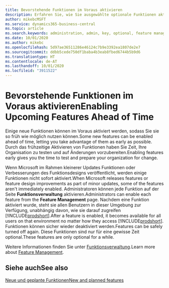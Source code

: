 ```yaml
---
title: Bevorstehende Funktionen im Voraus aktivieren
description: Erfahren Sie, wie Sie ausgewählte optionale Funktionen aktivieren, bevor sie obligatorisch werden.
author: mikebcMSFT
ms.service: dynamics365-business-central
ms.topic: article
ms.search.keywords: administration, admin, key, optional, feature management, early access, preview
ms.date: 10/01/2020
ms.author: mikebc
ms.openlocfilehash: 5d97ae36511286e46124c7b9e3392ea1807de2e7
ms.sourcegitcommit: ddbb5cede750df1baba4b3eab8fbed6744b5b9d6
ms.translationtype: HT
ms.contentlocale: de-AT
ms.lasthandoff: 10/01/2020
ms.locfileid: "3911522"
---
```

# <a name="enabling-upcoming-features-ahead-of-time"></a><span data-ttu-id="71d6a-103">Bevorstehende Funktionen im Voraus aktivieren</span><span class="sxs-lookup"><span data-stu-id="71d6a-103">Enabling Upcoming Features Ahead of Time</span></span>

<span data-ttu-id="71d6a-104">Einige neue Funktionen können im Voraus aktiviert werden, sodass Sie sie so früh wie möglich nutzen können.</span><span class="sxs-lookup"><span data-stu-id="71d6a-104">Some new features can be enabled ahead of time, letting you take advantage of them as early as possible.</span></span> <span data-ttu-id="71d6a-105">Durch das frühzeitige Aktivieren von Funktionen haben Sie Zeit, Ihre Organisation zu testen und auf Änderungen vorzubereiten.</span><span class="sxs-lookup"><span data-stu-id="71d6a-105">Enabling features early gives you the time to test and prepare your organization for change.</span></span>

<span data-ttu-id="71d6a-106">Wenn Microsoft im Rahmen kleinerer Updates Funktionen oder Verbesserungen des Funktionsdesigns veröffentlicht, werden einige Funktionen nicht sofort aktiviert.</span><span class="sxs-lookup"><span data-stu-id="71d6a-106">When Microsoft releases features or feature design improvements as part of minor updates, some of the features aren't immediately enabled.</span></span> <span data-ttu-id="71d6a-107">Administratoren können jede Funktion auf der Seite **Funktionsverwaltung** aktivieren.</span><span class="sxs-lookup"><span data-stu-id="71d6a-107">Administrators can enable each feature from the **Feature Management** page.</span></span> <span data-ttu-id="71d6a-108">Nachdem eine Funktion aktiviert wurde, steht sie allen Benutzern in dieser Umgebung zur Verfügung, unabhängig davon, wie sie darauf zugreifen [!INCLUDE[prodshort](includes/prodshort.md)].</span><span class="sxs-lookup"><span data-stu-id="71d6a-108">After a feature is enabled, it becomes available for all users on that environment no matter how they access [!INCLUDE[prodshort](includes/prodshort.md)].</span></span> <span data-ttu-id="71d6a-109">Funktionen können sicher wieder deaktiviert werden.</span><span class="sxs-lookup"><span data-stu-id="71d6a-109">Features can be safely turned off again.</span></span> <span data-ttu-id="71d6a-110">Diese Funktionen sind nur für eine gewisse Zeit optional.</span><span class="sxs-lookup"><span data-stu-id="71d6a-110">These features are only optional for a while.</span></span>

<span data-ttu-id="71d6a-111">Weitere Informationen finden Sie unter [Funktionsverwaltung](/dynamics365/business-central/dev-itpro/administration/feature-management).</span><span class="sxs-lookup"><span data-stu-id="71d6a-111">Learn more about [Feature Management](/dynamics365/business-central/dev-itpro/administration/feature-management).</span></span>  

## <a name="see-also"></a><span data-ttu-id="71d6a-112">Siehe auch</span><span class="sxs-lookup"><span data-stu-id="71d6a-112">See also</span></span>

[<span data-ttu-id="71d6a-113">Neue und geplante Funktionen</span><span class="sxs-lookup"><span data-stu-id="71d6a-113">New and planned features</span></span>](https://aka.ms/Dynamics365ReleasePlan)  
